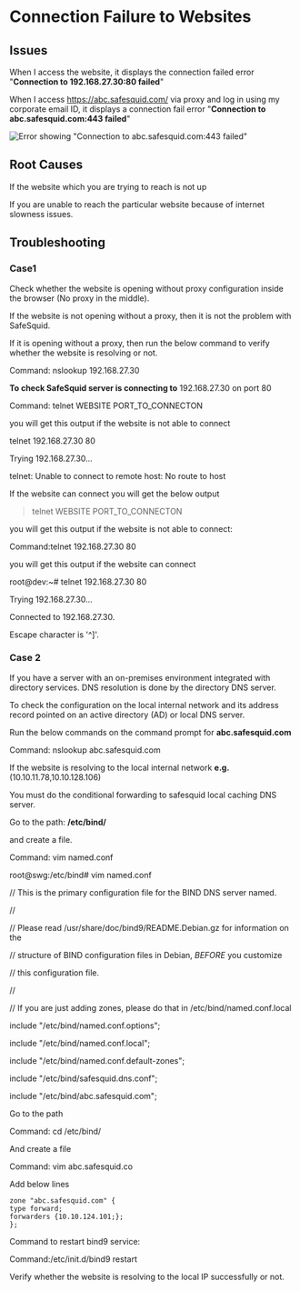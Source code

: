# Connection Failure to Websites

## Issues

When I access the website, it displays the connection failed error "**Connection to 192.168.27.30:80 failed**"

When I access https://abc.safesquid.com/ via proxy and log in using my corporate email ID, it displays a connection fail error "**Connection to abc.safesquid.com:443 failed**"

![Error showing "Connection to abc.safesquid.com:443 failed"](/img/Troubleshooting/Connection_failure_to_websites/image1.webp)

## Root Causes

If the website which you are trying to reach is not up

If you are unable to reach the particular website because of internet slowness issues.

## Troubleshooting

### Case1

Check whether the website is opening without proxy configuration inside the browser (No proxy in the middle).

If the website is not opening without a proxy, then it is not the problem with SafeSquid.

If it is opening without a proxy, then run the below command to verify whether the website is resolving or not.

Command: nslookup 192.168.27.30

**To check SafeSquid server is connecting to** 192.168.27.30 on port 80

Command: telnet WEBSITE PORT_TO_CONNECTON

you will get this output if the website is not able to connect

telnet 192.168.27.30 80

Trying 192.168.27.30...

telnet: Unable to connect to remote host: No route to host

If the website can connect you will get the below output

> telnet WEBSITE PORT_TO_CONNECTON

you will get this output if the website is not able to connect:

Command:telnet 192.168.27.30 80

you will get this output if the website can connect

root@dev:~# telnet 192.168.27.30 80

Trying 192.168.27.30...

Connected to 192.168.27.30.

Escape character is '^]'.

### Case 2

If you have a server with an on-premises environment integrated with directory services. DNS resolution is done by the directory DNS server.

To check the configuration on the local internal network and its address record pointed on an active directory (AD) or local DNS server.

Run the below commands on the command prompt for **abc.safesquid.com**

Command: nslookup abc.safesquid.com

If the website is resolving to the local internal network **e.g.** (10.10.11.78,10.10.128.106)

You must do the conditional forwarding to safesquid local caching DNS server.

Go to the path: **/etc/bind/**

and create a file.

Command: vim named.conf

root@swg:/etc/bind# vim named.conf

// This is the primary configuration file for the BIND DNS server named.

//

// Please read /usr/share/doc/bind9/README.Debian.gz for information on the

// structure of BIND configuration files in Debian, *BEFORE* you customize

// this configuration file.

//

// If you are just adding zones, please do that in /etc/bind/named.conf.local

include "/etc/bind/named.conf.options";

include "/etc/bind/named.conf.local";

include "/etc/bind/named.conf.default-zones";

include "/etc/bind/safesquid.dns.conf";

include "/etc/bind/abc.safesquid.com";

Go to the path

Command: cd /etc/bind/

And create a file

Command: vim abc.safesquid.co

Add below lines

```
zone "abc.safesquid.com" {
type forward;
forwarders {10.10.124.101;};
};
```

Command to restart bind9 service:

Command:/etc/init.d/bind9 restart

Verify whether the website is resolving to the local IP successfully or not.
